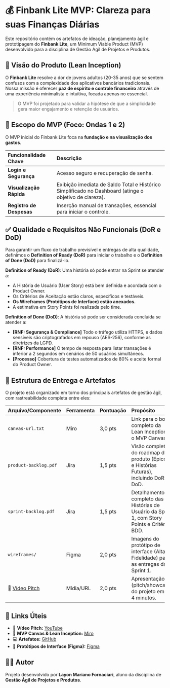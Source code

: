 # 💰 Finbank Lite MVP: Clareza para suas Finanças Diárias

Este repositório contém os artefatos de ideação, planejamento ágil e prototipagem do **Finbank Lite**, um Minimum Viable Product (MVP) desenvolvido para a disciplina de Gestão Ágil de Projetos e Produtos.

## 🎯 Visão do Produto (Lean Inception)

O **Finbank Lite** resolve a dor de jovens adultos (20-35 anos) que se sentem confusos com a complexidade dos aplicativos bancários tradicionais. Nossa missão é oferecer **paz de espírito e controle financeiro** através de uma experiência minimalista e intuitiva, focada apenas no essencial.

> O MVP foi projetado para validar a hipótese de que a simplicidade gera maior engajamento e retenção de usuários.

## 🚀 Escopo do MVP (Foco: Ondas 1 e 2)

O MVP inicial do Finbank Lite foca na **fundação e na visualização dos gastos**.

| Funcionalidade Chave | Descrição | 
| :--- | :--- | 
| **Login e Segurança** | Acesso seguro e recuperação de senha. | 
| **Visualização Rápida** | Exibição imediata de Saldo Total e Histórico Simplificado no Dashboard (atinge o objetivo de clareza). | 
| **Registro de Despesas** | Inserção manual de transações, essencial para iniciar o controle. | 

## ✅ Qualidade e Requisitos Não Funcionais (DoR e DoD)

Para garantir um fluxo de trabalho previsível e entregas de alta qualidade, definimos o **Definition of Ready (DoR)** para iniciar o trabalho e o **Definition of Done (DoD)** para finalizá-lo.

**Definition of Ready (DoR)**: Uma história só pode entrar na Sprint se atender a:
* A História de Usuário (User Story) está bem definida e acordada com o Product Owner.
* Os Critérios de Aceitação estão claros, específicos e testáveis.
* **Os Wireframes (Protótipos de Interface) estão anexados.**
* A estimativa em Story Points foi realizada pelo time.

**Definition of Done (DoD)**: A história só pode ser considerada concluída se atender a:
* **[RNF: Segurança & Compliance]** Todo o tráfego utiliza HTTPS, e dados sensíveis são criptografados em repouso (AES-256), conforme as diretrizes da LGPD.
* **[RNF: Performance]** O tempo de resposta para listar transações é inferior a 2 segundos em cenários de 50 usuários simultâneos.
* **[Processo]** Cobertura de testes automatizados de 80% e aceite formal do Product Owner.

## 📂 Estrutura de Entrega e Artefatos

O projeto está organizado em torno dos principais artefatos de gestão ágil, com rastreabilidade completa entre eles:

| Arquivo/Componente | Ferramenta | Pontuação | Propósito | 
| :--- | :--- | :--- | :--- | 
| `canvas-url.txt` | Miro | 3,0 pts | Link para o board completo da Lean Inception e o MVP Canvas. | 
| `product-backlog.pdf` | Jira | 1,5 pts | Visão completa do roadmap do produto (Épicos e Histórias Futuras), incluindo DoR e DoD. | 
| `sprint-backlog.pdf` | Jira | 1,5 pts | Detalhamento completo das 5 Histórias de Usuário da Sprint 1, com Story Points e Critérios BDD. | 
| `wireframes/` | Figma | 2,0 pts | Imagens do protótipo de interface (Alta Fidelidade) para as entregas da Sprint 1. | 
| 🎥 [Vídeo Pitch](https://youtu.be/jUOZezenyfQ) | Mídia/URL | 2,0 pts | Apresentação (pitch/showcase) do projeto em 3-4 minutos. | 

## 🔗 Links Úteis

- 🎥 **Vídeo Pitch:** [YouTube](https://youtu.be/jUOZezenyfQ)  
- 📝 **MVP Canvas & Lean Inception:** [Miro](https://miro.com/app/board/uXjVJEFqu8A=/)  
- 💻 **Artefatos:** [GitHub](https://github.com/LayonFornaciari/finbank-lite-mvp)
- 🎨 **Protótipos de Interface (Figma):** [Figma](https://www.figma.com/design/IAPtJFhzMekuO624Dk1iAu/Finbank-Lite-MVP?node-id=7020-3430&p=f&t=Km2QQhB8an8gKPHK-0)  

## 👨‍💻 Autor
Projeto desenvolvido por **Layon Mariano Fornaciari**, aluno da disciplina de **Gestão Ágil de Projetos e Produtos**.

